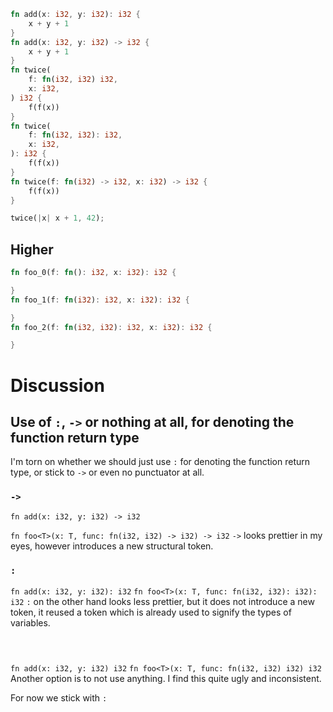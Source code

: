 

```rust
fn add(x: i32, y: i32): i32 {
    x + y + 1
}
fn add(x: i32, y: i32) -> i32 {
    x + y + 1
}
fn twice(
    f: fn(i32, i32) i32, 
    x: i32,
) i32 {
    f(f(x))
}
fn twice(
    f: fn(i32, i32): i32, 
    x: i32,
): i32 {
    f(f(x))
}
fn twice(f: fn(i32) -> i32, x: i32) -> i32 {
    f(f(x))
}

twice(|x| x + 1, 42);
```
## Higher
```rust
fn foo_0(f: fn(): i32, x: i32): i32 {

}
fn foo_1(f: fn(i32): i32, x: i32): i32 {

}
fn foo_2(f: fn(i32, i32): i32, x: i32): i32 {

}

```

# Discussion
## Use of `:`, `->` or nothing at all, for denoting the function return type

I'm torn on whether we should just use `:` for denoting the function return type, or stick to `->` or even no punctuator at all.


### `->`
`fn add(x: i32, y: i32) -> i32`

`fn foo<T>(x: T, func: fn(i32, i32) -> i32) -> i32`
`->` looks prettier in my eyes, however introduces a new structural token.

### `:`
`fn add(x: i32, y: i32): i32`
`fn foo<T>(x: T, func: fn(i32, i32): i32): i32`
`:` on the other hand looks less prettier, but it does not introduce a new token, it reused a token which is already used to signify the types of variables.

### ` `
`fn add(x: i32, y: i32) i32`
`fn foo<T>(x: T, func: fn(i32, i32) i32) i32`
Another option is to not use anything. I find this quite ugly and inconsistent.


For now we stick with `:`

